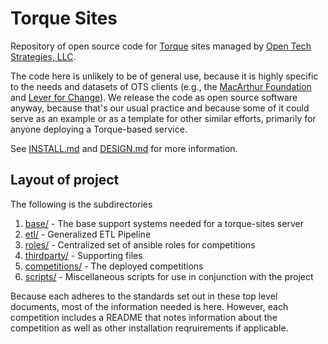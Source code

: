 # Torque Sites

Repository of open source code for
[Torque](https://github.com/opentechstrategies/torque/) sites managed
by [Open Tech Strategies, LLC](https://OpenTechStrategies.com/).

The code here is unlikely to be of general use, because it is highly
specific to the needs and datasets of OTS clients (e.g., the
[MacArthur Foundation](https://www.MacFound.org) and [Lever for
Change](https://www.leverforchange.org/)).  We release the code as
open source software anyway, because that's our usual practice and
because some of it could serve as an example or as a template for
other similar efforts, primarily for anyone deploying a Torque-based
service.

See [INSTALL.md](INSTALL.md) and [DESIGN.md](DESIGN.md) for more information.

## Layout of project

The following is the subdirectories

1. [base/](base/) - The base support systems needed for a torque-sites server
2. [etl/](etl/) - Generalized ETL Pipeline
3. [roles/](roles/) - Centralized set of ansible roles for competitions
4. [thirdparty/](thirdparty/) - Supporting files
5. [competitions/](competitions/) - The deployed competitions
6. [scripts/](scripts/) - Miscellaneous scripts for use in conjunction with the project

Because each adheres to the standards set out in these top level
documents, most of the information needed is here.  However, each
competition includes a README that notes information about the
competition as well as other installation reqruirements if applicable.
